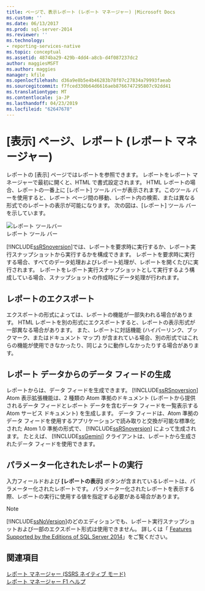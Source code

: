 ```yaml
---
title: ページで、表示レポート (レポート マネージャー) |Microsoft Docs
ms.custom: ''
ms.date: 06/13/2017
ms.prod: sql-server-2014
ms.reviewer: ''
ms.technology:
- reporting-services-native
ms.topic: conceptual
ms.assetid: 4874ba29-429b-4dd4-a8cb-d4f087237dc2
author: maggiesMSFT
ms.author: maggies
manager: kfile
ms.openlocfilehash: d36a9e8b5e4b46283b78f07c27834a79993faeab
ms.sourcegitcommit: f7fced330b64d6616aeb8766747295807c92dd41
ms.translationtype: MT
ms.contentlocale: ja-JP
ms.lasthandoff: 04/23/2019
ms.locfileid: "62647678"
---
```

# <a name="view-page-reports-report-manager"></a>[表示] ページ、レポート (レポート マネージャー)
  レポートの [表示] ページではレポートを参照できます。 レポートをレポート マネージャーで最初に開くと、HTML で書式設定されます。 HTML レポートの場合、レポートの一番上に [レポート] ツール バーが表示されます。このツール バーを使用すると、レポート ページ間の移動、レポート内の検索、または異なる形式でのレポートの表示が可能になります。 次の図は、[レポート] ツール バーを示しています。  
  
 ![レポート ツールバー](media/htmlviewer-toolbar.gif "レポート ツールバー")  
レポート ツール バー  
  
 [!INCLUDE[ssRSnoversion](../includes/ssrsnoversion-md.md)]では、レポートを要求時に実行するか、レポート実行スナップショットから実行するかを構成できます。 レポートを要求時に実行する場合、すべてのデータ処理およびレポート処理が、レポートを開くたびに実行されます。 レポートをレポート実行スナップショットとして実行するよう構成している場合、スナップショットの作成時にデータ処理が行われます。  
  
## <a name="exporting-reports"></a>レポートのエクスポート  
 エクスポートの形式によっては、レポートの機能が一部失われる場合があります。 HTML レポートを別の形式にエクスポートすると、レポートの表示形式が一部異なる場合があります。 また、レポートに対話機能 (ハイパーリンク、ブックマーク、またはドキュメント マップ) が含まれている場合、別の形式ではこれらの機能が使用できなかったり、同じように動作しなかったりする場合があります。  
  
## <a name="generating-data-feeds-from-report-data"></a>レポート データからのデータ フィードの生成  
 レポートからは、データ フィードを生成できます。 [!INCLUDE[ssRSnoversion](../includes/ssrsnoversion-md.md)] Atom 表示拡張機能は、2 種類の Atom 準拠のドキュメント (レポートから提供されるデータ フィードとレポート データを含むデータ フィードを一覧表示する Atom サービス ドキュメント) を生成します。 データ フィードは、Atom 準拠のデータ フィードを使用するアプリケーションで読み取りと交換が可能な標準化された Atom 1.0 準拠の形式で、 [!INCLUDE[ssRSnoversion](../includes/ssrsnoversion-md.md)] によって生成されます。 たとえば、 [!INCLUDE[ssGemini](../includes/ssgemini-md.md)] クライアントは、レポートから生成されたデータ フィードを使用できます。  
  
## <a name="running-parameterized-reports"></a>パラメーター化されたレポートの実行  
 入力フィールドおよび **[レポートの表示]** ボタンが含まれているレポートは、パラメーター化されたレポートです。 パラメーター化されたレポートを表示する際、レポートの実行に使用する値を指定する必要がある場合があります。  
  
> [!NOTE]  
>  [!INCLUDE[ssNoVersion](../includes/ssnoversion-md.md)]のどのエディションでも、レポート実行スナップショットおよび一部のエクスポート形式は使用できません。 詳しくは「 [Features Supported by the Editions of SQL Server 2014](../../2014/getting-started/features-supported-by-the-editions-of-sql-server-2014.md)」をご覧ください。  
  
## <a name="see-also"></a>関連項目  
 [レポート マネージャー &#40;SSRS ネイティブ モード&#41;](../../2014/reporting-services/report-manager-ssrs-native-mode.md)   
 [レポート マネージャー F1 ヘルプ](../../2014/reporting-services/report-manager-f1-help.md)  
  
  

